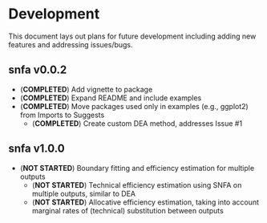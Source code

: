 # Development

This document lays out plans for future development including adding new features and addressing issues/bugs.

## snfa v0.0.2

* (**COMPLETED**) Add vignette to package
* (**COMPLETED**) Expand README and include examples
* (**COMPLETED**) Move packages used only in examples (e.g., ggplot2) from Imports to Suggests
	- (**COMPLETED**) Create custom DEA method, addresses Issue #1

## snfa v1.0.0

* (**NOT STARTED**) Boundary fitting and efficiency estimation for multiple outputs
	- (**NOT STARTED**) Technical efficiency estimation using SNFA on multiple outputs, similar to DEA
	- (**NOT STARTED**) Allocative efficiency estimation, taking into account marginal rates of (technical) substitution between outputs
